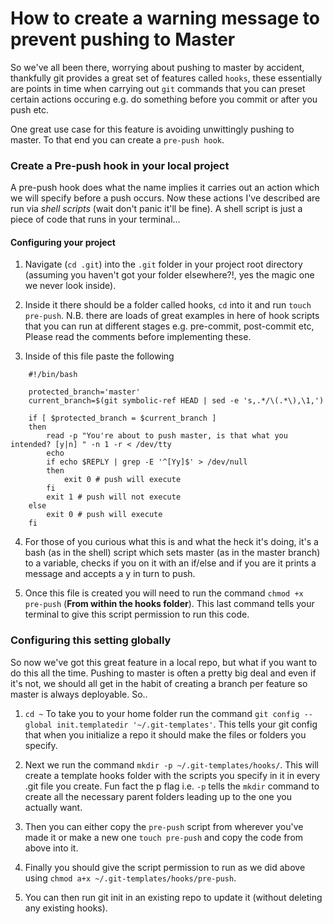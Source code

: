 How to create a warning message to prevent pushing to Master
===

So we've all been there, worrying about pushing to master by accident, thankfully git provides a great set of features called `hooks`, these essentially are points in time when carrying out `git` commands that you can preset certain actions occuring e.g. do something before you commit or after you push etc. 

One great use case for this feature is avoiding unwittingly pushing to master. To that end you can create a `pre-push hook`. 

### Create a Pre-push hook in your local project

A pre-push hook does what the name implies it carries out an action which we will specify before a push occurs. Now these actions I've described are run via *shell scripts* (wait don't panic it'll be fine). A shell script is just a piece of code that runs in your terminal...

#### Configuring your project

1. Navigate (`cd .git`) into the `.git` folder in your project root directory (assuming you haven't got your folder elsewhere?!, yes the magic one we never look inside).

2. Inside it there should be a folder called hooks, `cd` into it and run `touch pre-push`. N.B. there are loads of great examples in here of hook scripts that you can run at different stages e.g. pre-commit, post-commit etc, Please read the comments before implementing these.

3. Inside of this file paste the following

```
    #!/bin/bash

    protected_branch='master'  
    current_branch=$(git symbolic-ref HEAD | sed -e 's,.*/\(.*\),\1,')
    
    if [ $protected_branch = $current_branch ]  
    then  
        read -p "You're about to push master, is that what you intended? [y|n] " -n 1 -r < /dev/tty
        echo
        if echo $REPLY | grep -E '^[Yy]$' > /dev/null
        then
            exit 0 # push will execute
        fi
        exit 1 # push will not execute
    else  
        exit 0 # push will execute
    fi
```

4. For those of you curious what this is and what the heck it's doing, it's a bash (as in the shell) script which sets master (as in the master branch) to a variable, checks if you on it with an if/else and if you are it prints a message and accepts a y in turn to push.

5. Once this file is created you will need to run the command `chmod +x pre-push` (**From within the hooks folder**). This last command tells your terminal to give this script permission to run this code.

### Configuring this setting globally
So now we've got this great feature in a local repo, but what if you want to do this all the time. Pushing to master is often a pretty big deal and even if it's not, we should all get in the habit of creating a branch per feature so master is always deployable. So..


1. `cd ~` To take you to your home folder run the command `git config --global init.templatedir '~/.git-templates'`. This tells your git config that when you initialize a repo it should make the files or folders you specify.

2. Next we run the command `mkdir -p ~/.git-templates/hooks/`. This will create a template hooks folder with the scripts you specify in it in every .git file you create. Fun fact the p flag i.e. `-p` tells the `mkdir` command to create all the necessary parent folders leading up to the one you actually want.

3. Then you can either copy the `pre-push` script from wherever you've made it or make a new one `touch pre-push` and copy the code from above into it.
4. Finally you should give the script permission to run as we did above using `chmod a+x ~/.git-templates/hooks/pre-push`.

5. You can then run git init in an existing repo to update it (without deleting any existing hooks).

